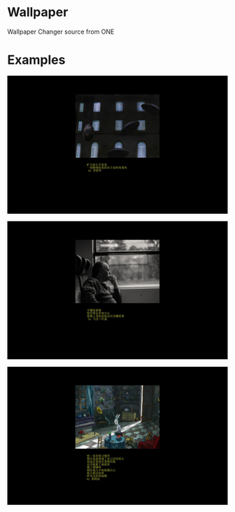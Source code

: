 # Wallpaper
Wallpaper Changer source from ONE

# Examples
![](./background/bg1267.jpg)

![](./background/bg1356.jpg)

![](./background/bg673.jpg)